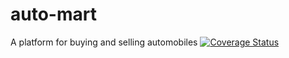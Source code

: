 # auto-mart
A platform for buying and selling automobiles
[![Coverage Status](https://coveralls.io/repos/github/darmhoo/auto-mart/badge.svg?branch=master)](https://coveralls.io/github/darmhoo/auto-mart?branch=master)